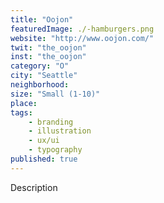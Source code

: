 ```yaml
---
title: "Oojon"
featuredImage: ./-hamburgers.png
website: "http://www.oojon.com/"
twit: "the_oojon"
inst: "the_oojon"
category: "O"
city: "Seattle"
neighborhood:
size: "Small (1-10)"
place: 
tags:
    - branding
    - illustration
    - ux/ui
    - typography
published: true
---
```


Description
